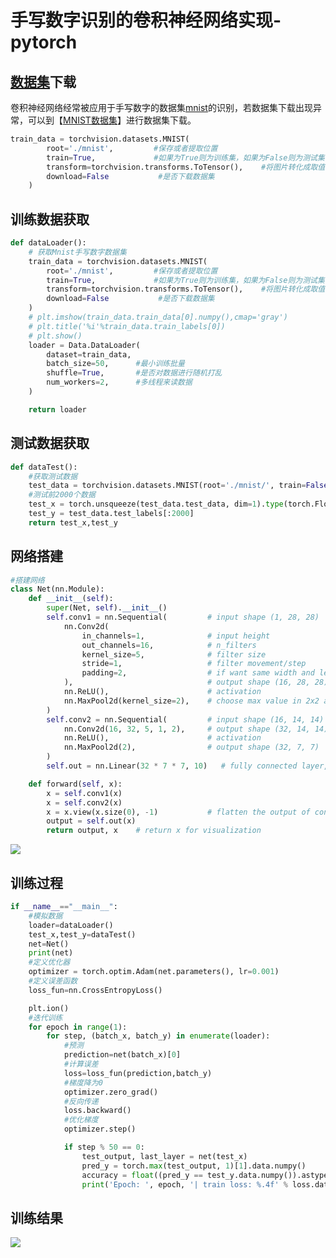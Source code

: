 # 手写数字识别的卷积神经网络实现-pytorch

## [数据集](https://so.csdn.net/so/search?q=数据集&spm=1001.2101.3001.7020)下载

卷积神经网络经常被应用于手写数字的数据集[mnist](https://so.csdn.net/so/search?q=mnist&spm=1001.2101.3001.7020)的识别，若数据集下载出现异常，可以到【[MNIST数据集](http://yann.lecun.com/exdb/mnist/)】进行数据集下载。

```Python
train_data = torchvision.datasets.MNIST(
        root='./mnist',         #保存或者提取位置
        train=True,             #如果为True则为训练集，如果为False则为测试集
        transform=torchvision.transforms.ToTensor(),    #将图片转化成取值[0,1]的Tensor用于网络处理
        download=False           #是否下载数据集
    )
```

## 训练数据获取

```Python
def dataLoader():
    # 获取Mnist手写数字数据集
    train_data = torchvision.datasets.MNIST(
        root='./mnist',         #保存或者提取位置
        train=True,             #如果为True则为训练集，如果为False则为测试集
        transform=torchvision.transforms.ToTensor(),    #将图片转化成取值[0,1]的Tensor用于网络处理
        download=False           #是否下载数据集
    )
    # plt.imshow(train_data.train_data[0].numpy(),cmap='gray')
    # plt.title('%i'%train_data.train_labels[0])
    # plt.show()
    loader = Data.DataLoader(
        dataset=train_data,
        batch_size=50,      #最小训练批量
        shuffle=True,       #是否对数据进行随机打乱
        num_workers=2,      #多线程来读数据
    )

    return loader
```

## 测试数据获取

```Python
def dataTest():
    #获取测试数据
    test_data = torchvision.datasets.MNIST(root='./mnist/', train=False)
    #测试前2000个数据
    test_x = torch.unsqueeze(test_data.test_data, dim=1).type(torch.FloatTensor)[:2000]/255.   to (2000, 1, 28, 28), value in range(0,1)
    test_y = test_data.test_labels[:2000]
    return test_x,test_y
```

## 网络搭建

```Python
#搭建网络
class Net(nn.Module):
    def __init__(self):
        super(Net, self).__init__()
        self.conv1 = nn.Sequential(         # input shape (1, 28, 28)
            nn.Conv2d(
                in_channels=1,              # input height
                out_channels=16,            # n_filters
                kernel_size=5,              # filter size
                stride=1,                   # filter movement/step
                padding=2,                  # if want same width and length of this image after Conv2d, padding=(kernel_size-1)/2 if stride=1
            ),                              # output shape (16, 28, 28)
            nn.ReLU(),                      # activation
            nn.MaxPool2d(kernel_size=2),    # choose max value in 2x2 area, output shape (16, 14, 14)
        )
        self.conv2 = nn.Sequential(         # input shape (16, 14, 14)
            nn.Conv2d(16, 32, 5, 1, 2),     # output shape (32, 14, 14)
            nn.ReLU(),                      # activation
            nn.MaxPool2d(2),                # output shape (32, 7, 7)
        )
        self.out = nn.Linear(32 * 7 * 7, 10)   # fully connected layer, output 10 classes

    def forward(self, x):
        x = self.conv1(x)
        x = self.conv2(x)
        x = x.view(x.size(0), -1)           # flatten the output of conv2 to (batch_size, 32 * 7 * 7)
        output = self.out(x)
        return output, x    # return x for visualization
```

![](https://fjjwhjwd3p.feishu.cn/space/api/box/stream/download/asynccode/?code=NWU0MzZjMTFmMWVhM2VhNTVjM2U5ZTdhYzQyNjBlOTZfZUdyOEFSOFFvUDE5bjVlT1NDMjJLczAzcnhPR1dyOUxfVG9rZW46Ym94Y244dzVlMlI0dU53bU5PZGIxbVF1RDFmXzE2NTM1ODM0ODU6MTY1MzU4NzA4NV9WNA)

## 训练过程

```Python
if __name__=="__main__":
    #模拟数据
    loader=dataLoader()
    test_x,test_y=dataTest()
    net=Net()
    print(net)
    #定义优化器
    optimizer = torch.optim.Adam(net.parameters(), lr=0.001)
    #定义误差函数
    loss_fun=nn.CrossEntropyLoss()

    plt.ion()
    #迭代训练
    for epoch in range(1):
        for step, (batch_x, batch_y) in enumerate(loader):
            #预测
            prediction=net(batch_x)[0]
            #计算误差
            loss=loss_fun(prediction,batch_y)
            #梯度降为0
            optimizer.zero_grad()
            #反向传递
            loss.backward()
            #优化梯度
            optimizer.step()

            if step % 50 == 0:
                test_output, last_layer = net(test_x)
                pred_y = torch.max(test_output, 1)[1].data.numpy()
                accuracy = float((pred_y == test_y.data.numpy()).astype(int).sum()) / float(test_y.size(0))
                print('Epoch: ', epoch, '| train loss: %.4f' % loss.data.numpy(), '| test accuracy: %.2f' % accuracy)
```

## 训练结果

![](https://fjjwhjwd3p.feishu.cn/space/api/box/stream/download/asynccode/?code=MTQyMWRmZjVmOThkOTgyNWZlMDk2NTk1N2Y3ODU2N2NfRDMwTzNFRFpESk5jajVUUGN1bXFTb2NETGRkcGhIZkxfVG9rZW46Ym94Y256UzRPME5nTFdMTTQ3NWIxUFFrcXVkXzE2NTM1ODM0ODU6MTY1MzU4NzA4NV9WNA)
